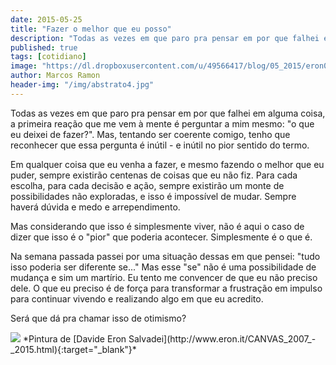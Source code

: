 ```yaml
---
date: 2015-05-25
title: "Fazer o melhor que eu posso"
description: "Todas as vezes em que paro pra pensar em por que falhei em alguma coisa, a primeira reação que me vem à mente é perguntar a mim mesmo: o que eu deixei de fazer? Mas, tentando ser coerente comigo mesmo, tenho que reconhecer que essa pergunta é inútil - e inútil no pior sentido do termo. Em qualquer coisa que eu venha a fazer, e mesmo fazendo o melhor que eu puder, sempre existirão centenas de coisas que eu não fiz. Para cada escolha, para cada decisão e ação, sempre existirão um monte de possibilidades não exploradas. Isso é impossível de mudar. Sempre haverá dúvida e medo e arrependimento."
published: true
tags: [cotidiano]
image: "https://dl.dropboxusercontent.com/u/49566417/blog/05_2015/eron09.jpg"
author: Marcos Ramon
header-img: "/img/abstrato4.jpg"
---
```


Todas as vezes em que paro pra pensar em por que falhei em alguma coisa, a primeira reação que me vem à mente é perguntar a mim mesmo: "o que eu deixei de fazer?". Mas, tentando ser coerente comigo, tenho que reconhecer que essa pergunta é inútil - e inútil no pior sentido do termo. 

Em qualquer coisa que eu venha a fazer, e mesmo fazendo o melhor que eu puder, sempre existirão centenas de coisas que eu não fiz. Para cada escolha, para cada decisão e ação, sempre existirão um monte de possibilidades não exploradas, e isso é impossível de mudar. Sempre haverá dúvida e medo e arrependimento. 

Mas considerando que isso é simplesmente viver, não é aqui o caso de dizer que isso é o "pior" que poderia acontecer. Simplesmente é o que é.

Na semana passada passei por uma situação dessas em que pensei: "tudo isso poderia ser diferente se..." Mas esse "se" não é uma possibilidade de mudança e sim um martírio. Eu tento me convencer de que eu não preciso dele. O que eu preciso é de força para transformar a frustração em impulso para continuar vivendo e realizando algo em que eu acredito. 

Será que dá pra chamar isso de otimismo? 

<img src="https://dl.dropboxusercontent.com/u/49566417/blog/05_2015/eron09.jpg">
*Pintura de [Davide Eron Salvadei](http://www.eron.it/CANVAS_2007_-_2015.html){:target="_blank"}*
